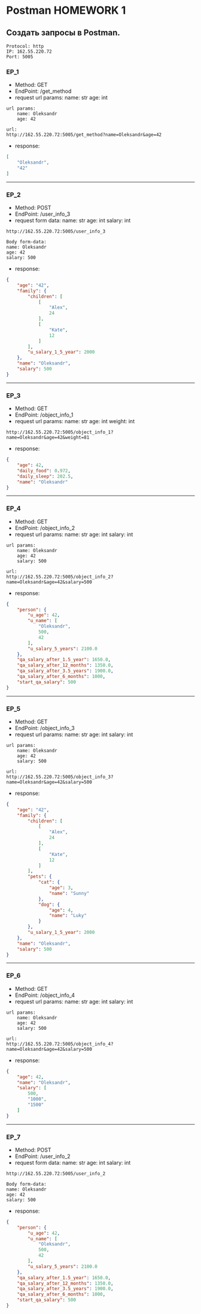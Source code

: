 # Postman HOMEWORK 1

## Создать запросы в Postman.

```
Protocol: http
IP: 162.55.220.72
Port: 5005
```

### EP_1
- Method: GET
- EndPoint: /get_method
- request url params: 
    name: str
    age: int

```
url params:
    name: Oleksandr
    age: 42

url:
http://162.55.220.72:5005/get_method?name=Oleksandr&age=42
```

- response:
```json
[
    "Oleksandr",
    "42"
]
```

************

### EP_2
- Method: POST
- EndPoint: /user_info_3
- request form data: 
    name: str
    age: int
    salary: int

```
http://162.55.220.72:5005/user_info_3

Body form-data:
name: Oleksandr
age: 42
salary: 500
```

- response:
```json
{
    "age": "42",
    "family": {
        "children": [
            [
                "Alex",
                24
            ],
            [
                "Kate",
                12
            ]
        ],
        "u_salary_1_5_year": 2000
    },
    "name": "Oleksandr",
    "salary": 500
}
```

************

### EP_3
- Method: GET
- EndPoint: /object_info_1
- request url params: 
    name: str
    age: int
    weight: int

 ```
http://162.55.220.72:5005/object_info_1?name=Oleksandr&age=42&weight=81
 ```

- response:
```json
{
    "age": 42,
    "daily_food": 0.972,
    "daily_sleep": 202.5,
    "name": "Oleksandr"
}
```

************

### EP_4
- Method: GET
- EndPoint: /object_info_2
- request url params: 
    name: str
    age: int
    salary: int

```
url params:
    name: Oleksandr
    age: 42
    salary: 500

url:
http://162.55.220.72:5005/object_info_2?name=Oleksandr&age=42&salary=500
```

- response:
```json
{
    "person": {
        "u_age": 42,
        "u_name": [
            "Oleksandr",
            500,
            42
        ],
        "u_salary_5_years": 2100.0
    },
    "qa_salary_after_1.5_year": 1650.0,
    "qa_salary_after_12_months": 1350.0,
    "qa_salary_after_3.5_years": 1900.0,
    "qa_salary_after_6_months": 1000,
    "start_qa_salary": 500
}
```

************

### EP_5
- Method: GET
- EndPoint: /object_info_3
- request url params: 
    name: str
    age: int
    salary: int

```
url params:
    name: Oleksandr
    age: 42
    salary: 500

url:
http://162.55.220.72:5005/object_info_3?name=Oleksandr&age=42&salary=500
```

- response: 
```json
{
    "age": "42",
    "family": {
        "children": [
            [
                "Alex",
                24
            ],
            [
                "Kate",
                12
            ]
        ],
        "pets": {
            "cat": {
                "age": 3,
                "name": "Sunny"
            },
            "dog": {
                "age": 4,
                "name": "Luky"
            }
        },
        "u_salary_1_5_year": 2000
    },
    "name": "Oleksandr",
    "salary": 500
}
```


************

### EP_6
- Method: GET
- EndPoint: /object_info_4
- request url params: 
    name: str
    age: int
    salary: int

```
url params:
    name: Oleksandr
    age: 42
    salary: 500

url:
http://162.55.220.72:5005/object_info_4?name=Oleksandr&age=42&salary=500
```

- response: 
```json
{
    "age": 42,
    "name": "Oleksandr",
    "salary": [
        500,
        "1000",
        "1500"
    ]
}
```


************

### EP_7
- Method: POST
- EndPoint: /user_info_2
- request form data: 
    name: str
    age: int
    salary: int

```
http://162.55.220.72:5005/user_info_2

Body form-data:
name: Oleksandr
age: 42
salary: 500
```

- response:
```json
{
    "person": {
        "u_age": 42,
        "u_name": [
            "Oleksandr",
            500,
            42
        ],
        "u_salary_5_years": 2100.0
    },
    "qa_salary_after_1.5_year": 1650.0,
    "qa_salary_after_12_months": 1350.0,
    "qa_salary_after_3.5_years": 1900.0,
    "qa_salary_after_6_months": 1000,
    "start_qa_salary": 500
}
```